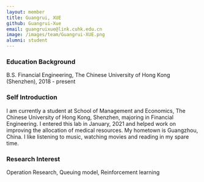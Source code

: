```yaml
---
layout: member
title: Guangrui, XUE
github: Guangrui-Xue
email: guangruixue@link.cuhk.edu.cn
image: /images/team/Guangrui-XUE.png
alumni: student
---
```


### Education Background
B.S. Financial Engineering, The Chinese University of Hong Kong (Shenzhen), 2018 - present

### Self Introduction
I am currently a student at School of Management and Economics, The Chinese University of Hong Kong, Shenzhen, majoring in Financial Engineering. I entered this lab in January, 2021 and helped work on improving the allocation of medical resources. My hometown is Guangzhou, China. I like listening to music, watching movies and reading in my spare time.

### Research Interest
Operation Research, Queuing model, Reinforcement learning
